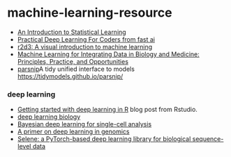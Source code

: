 # machine-learning-resource

* [An Introduction to Statistical Learning](https://www-bcf.usc.edu/~gareth/ISL/)
* [Practical Deep Learning For Coders from fast ai](http://course.fast.ai/) 
* [r2d3: A visual introduction to machine learning](http://www.r2d3.us/)
* [Machine Learning for Integrating Data in Biology and Medicine: Principles, Practice, and Opportunities](https://arxiv.org/abs/1807.00123)
* [parsnip](https://github.com/tidymodels/parsnip)A tidy unified interface to models https://tidymodels.github.io/parsnip/

### deep learning

* [Getting started with deep learning in R](https://blogs.rstudio.com/tensorflow/posts/2018-09-07-getting-started/) blog post from Rstudio.  
* [deep learning biology](https://github.com/hussius/deeplearning-biology)
* [Bayesian deep learning for single-cell analysis](https://www.nature.com/articles/s41592-018-0230-9)
* [A primer on deep learning in genomics](https://www.nature.com/articles/s41588-018-0295-5)
* [Selene: a PyTorch-based deep learning library for biological sequence-level data](https://www.biorxiv.org/content/early/2018/12/14/438291)
